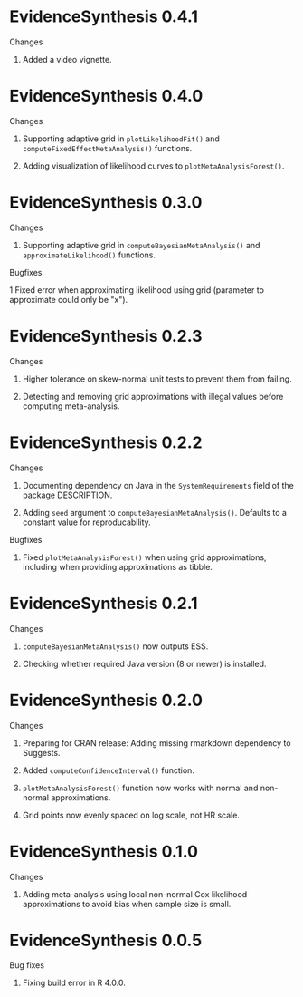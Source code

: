 EvidenceSynthesis 0.4.1
=======================

Changes

1. Added a video vignette.


EvidenceSynthesis 0.4.0
=======================

Changes

1. Supporting adaptive grid in `plotLikelihoodFit()` and `computeFixedEffectMetaAnalysis()` functions.

2. Adding visualization of likelihood curves to `plotMetaAnalysisForest()`.


EvidenceSynthesis 0.3.0
=======================

Changes

1. Supporting adaptive grid in `computeBayesianMetaAnalysis()` and `approximateLikelihood()` functions.

Bugfixes

1 Fixed error when approximating likelihood using grid (parameter to approximate could only be "x").


EvidenceSynthesis 0.2.3
=======================

Changes

1. Higher tolerance on skew-normal unit tests to prevent them from failing.

2. Detecting and removing grid approximations with illegal values before computing meta-analysis.


EvidenceSynthesis 0.2.2
=======================

Changes

1. Documenting dependency on Java in the `SystemRequirements` field of the package DESCRIPTION. 

2. Adding `seed` argument to `computeBayesianMetaAnalysis()`. Defaults to a constant value for reproducability.

Bugfixes

1. Fixed `plotMetaAnalysisForest()` when using grid approximations, including when providing approximations as tibble.


EvidenceSynthesis 0.2.1
=======================

Changes

1. `computeBayesianMetaAnalysis()` now outputs ESS.

2. Checking whether required Java version (8 or newer) is installed.


EvidenceSynthesis 0.2.0
=======================

Changes

1. Preparing for CRAN release: Adding missing rmarkdown dependency to Suggests. 

2. Added `computeConfidenceInterval()` function.

3. `plotMetaAnalysisForest()` function now works with normal and non-normal approximations.

4. Grid points now evenly spaced on log scale, not HR scale.


EvidenceSynthesis 0.1.0
=======================

Changes

1. Adding meta-analysis using local non-normal Cox likelihood approximations to avoid bias when sample size is small.


EvidenceSynthesis 0.0.5
=======================

Bug fixes

1. Fixing build error in R 4.0.0.
